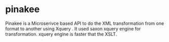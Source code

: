 # pinakee

Pinakee is a Microserivce based API to do the XML transformation from one format to another using Xquery .
It used saxon xquery engine for transformation. xquery engine is faster that the XSLT.

